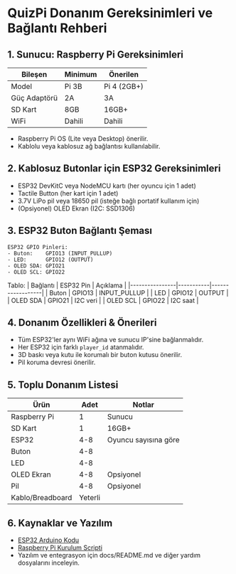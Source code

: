 # QuizPi Donanım Gereksinimleri ve Bağlantı Rehberi

## 1. Sunucu: Raspberry Pi Gereksinimleri

| Bileşen        | Minimum | Önerilen   |
|----------------|---------|------------|
| Model          | Pi 3B   | Pi 4 (2GB+)|
| Güç Adaptörü   | 2A      | 3A         |
| SD Kart        | 8GB     | 16GB+      |
| WiFi           | Dahili  | Dahili     |

- Raspberry Pi OS (Lite veya Desktop) önerilir.
- Kablolu veya kablosuz ağ bağlantısı kullanılabilir.

## 2. Kablosuz Butonlar için ESP32 Gereksinimleri

- ESP32 DevKitC veya NodeMCU kartı (her oyuncu için 1 adet)
- Tactile Button (her kart için 1 adet)
- 3.7V LiPo pil veya 18650 pil (isteğe bağlı portatif kullanım için)
- (Opsiyonel) OLED Ekran (I2C: SSD1306)

## 3. ESP32 Buton Bağlantı Şeması

```
ESP32 GPIO Pinleri:
- Buton:    GPIO13 (INPUT_PULLUP)
- LED:      GPIO12 (OUTPUT)
- OLED SDA: GPIO21
- OLED SCL: GPIO22
```

Tablo:
| Bağlantı       | ESP32 Pin | Açıklama         |
|----------------|-----------|------------------|
| Buton          | GPIO13    | INPUT_PULLUP     |
| LED            | GPIO12    | OUTPUT           |
| OLED SDA       | GPIO21    | I2C veri         |
| OLED SCL       | GPIO22    | I2C saat         |

## 4. Donanım Özellikleri & Önerileri

- Tüm ESP32'ler aynı WiFi ağına ve sunucu IP'sine bağlanmalıdır.
- Her ESP32 için farklı `player_id` atanmalıdır.
- 3D baskı veya kutu ile korumalı bir buton kutusu önerilir.
- Pil koruma devresi önerilir.

## 5. Toplu Donanım Listesi

| Ürün            | Adet      | Notlar           |
|-----------------|-----------|------------------|
| Raspberry Pi    | 1         | Sunucu           |
| SD Kart         | 1         | 16GB+            |
| ESP32           | 4-8       | Oyuncu sayısına göre |
| Buton           | 4-8       |                  |
| LED             | 4-8       |                  |
| OLED Ekran      | 4-8       | Opsiyonel        |
| Pil             | 4-8       | Opsiyonel        |
| Kablo/Breadboard| Yeterli   |                  |

## 6. Kaynaklar ve Yazılım

- [ESP32 Arduino Kodu](../esp32/quiz_button.ino)
- [Raspberry Pi Kurulum Scripti](../scripts/install_on_rpi.sh)
- Yazılım ve entegrasyon için docs/README.md ve diğer yardım dosyalarını inceleyin.
